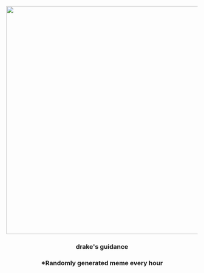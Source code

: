 <p align="center">
        <img src="https://i.redd.it/zuq5i5hm6bt81.png" width="600" height="600">
        </p>
        <h3 align="center">drake's guidance</h3>
        <h3 align="center">*Randomly generated meme every hour</h3>
    